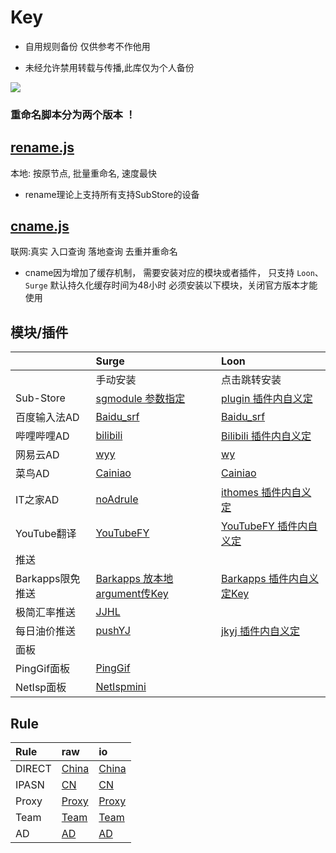 # Key
* 自用规则备份 仅供参考不作他用

* 未经允许禁用转载与传播,此库仅为个人备份

![](http://profile-counter.glitch.me/keywos/count.svg)
### 重命名脚本分为两个版本 ！
## [rename.js](https://keywos.cf/rename.js) 
本地: 按原节点, 批量重命名, 速度最快
* rename理论上支持所有支持SubStore的设备
###  
## [cname.js](https://keywos.cf/cname.js) 
联网:真实 入口查询 落地查询 去重并重命名

* cname因为增加了缓存机制， 需要安装对应的模块或者插件， 只支持
`Loon`、 `Surge` 默认持久化缓存时间为48小时 必须安装以下模块，关闭官方版本才能使用


## 模块/插件

|   | Surge | Loon |
| :-----| :-----| :-----|
|   | 手动安装 | 点击跳转安装 |
| Sub-Store | [sgmodule 参数指定](https://raw.githubusercontent.com/Keywos/rule/main/Sub-Store/Sub-Store.sgmodule) | [plugin 插件内自义定](https://www.nsloon.com/openloon/import?plugin=https://raw.githubusercontent.com/Keywos/rule/main/Sub-Store/Sub-Store.plugin) |
| 百度输入法AD | [Baidu_srf](https://raw.githubusercontent.com/Keywos/rule/main/module/Baidu_srf.sgmodule) | [Baidu_srf](https://www.nsloon.com/openloon/import?plugin=https://raw.githubusercontent.com/Keywos/rule/main/loon/Baidu_srf.plugin) |
| 哔哩哔哩AD | [bilibili](https://raw.githubusercontent.com/Keywos/rule/main/module/bilibili.sgmodule) | [Bilibili 插件内自义定](https://www.nsloon.com/openloon/import?plugin=https://raw.githubusercontent.com/Keywos/rule/main/loon/Bilibili.plugin) |
| 网易云AD | [wyy](https://raw.githubusercontent.com/Keywos/rule/main/module/wyy.sgmodule) | [wy](https://www.nsloon.com/openloon/import?plugin=https://raw.githubusercontent.com/Keywos/rule/main/loon/wy.plugin) |
| 菜鸟AD | [Cainiao](https://raw.githubusercontent.com/Keywos/rule/main/module/Cainiao.sgmodule) | [Cainiao](https://www.nsloon.com/openloon/import?plugin=https://raw.githubusercontent.com/Keywos/rule/main/loon/Cainiao.plugin) |
| IT之家AD | [noAdrule](https://raw.githubusercontent.com/Keywos/rule/main/module/noAdrule.sgmodule) | [ithomes 插件内自义定](https://www.nsloon.com/openloon/import?plugin=https://raw.githubusercontent.com/Keywos/rule/main/loon/ithomes.plugin) |
| YouTube翻译 | [YouTubeFY](https://raw.githubusercontent.com/Keywos/rule/main/module/YouTubeFY.sgmodule) | [YouTubeFY 插件内自义定](https://www.nsloon.com/openloon/import?plugin=https://raw.githubusercontent.com/Keywos/rule/main/loon/YouTubeFY.plugin) |
| 推送 |  |
| Barkapps限免推送 | [Barkapps 放本地argument传Key](https://raw.githubusercontent.com/Keywos/rule/main/module/Barkapps.sgmodule) | [Barkapps 插件内自义定Key](https://www.nsloon.com/openloon/import?plugin=https://raw.githubusercontent.com/Keywos/rule/main/loon/Barkapps.plugin) |
| 极简汇率推送 | [JJHL](https://raw.githubusercontent.com/Keywos/rule/main/module/JJHL.sgmodule) | [](https://www.nsloon.com/openloon/import?plugin=https://raw.githubusercontent.com/Keywos/rule/main/loon/.plugin) |
| 每日油价推送 | [pushYJ](https://raw.githubusercontent.com/Keywos/rule/main/module/pushYJ.sgmodule) | [jkyj 插件内自义定](https://www.nsloon.com/openloon/import?plugin=https://raw.githubusercontent.com/Keywos/rule/main/loon/jkyj.plugin) |
| 面板 |  |
| PingGif面板 | [PingGif](https://raw.githubusercontent.com/Keywos/rule/main/module/PingGif.sgmodule) | [](https://www.nsloon.com/openloon/import?plugin=https://raw.githubusercontent.com/Keywos/rule/main/loon/.plugin) |
| NetIsp面板 | [NetIspmini](https://raw.githubusercontent.com/Keywos/rule/main/module/NetIspmini.sgmodule) | [](https://www.nsloon.com/openloon/import?plugin=https://raw.githubusercontent.com/Keywos/rule/main/loon/.plugin) |

## Rule

| Rule | raw | io |
| :-----| :-----| :-----|
| DIRECT | [China](https://raw.githubusercontent.com/Keywos/rule/main/cn.list) | [China](https://keywos.github.io/rule/cn.list) |
| IPASN | [CN](https://raw.githubusercontent.com/Keywos/rule/main/asn.list) | [CN](https://keywos.github.io/rule/asn.list) |
| Proxy | [Proxy](https://raw.githubusercontent.com/Keywos/rule/main/us.list) | [Proxy](https://keywos.github.io/rule/us.list) |
| Team | [Team](https://raw.githubusercontent.com/Keywos/rule/main/gpt.list) | [Team](https://keywos.github.io/rule/gpt.list) |
| AD | [AD](https://raw.githubusercontent.com/Keywos/rule/main/ad.list) | [AD](https://keywos.github.io/rule/ad.list) | 